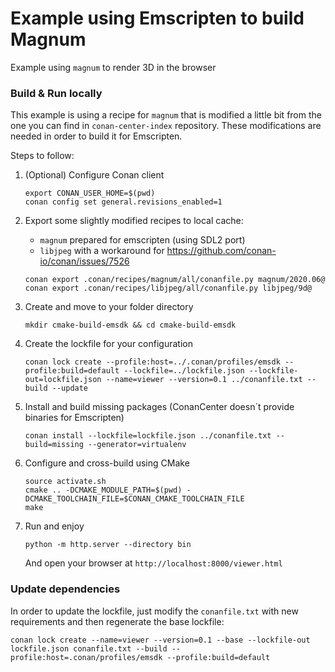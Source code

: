 # Example using Emscripten to build Magnum
Example using `magnum` to render 3D in the browser

### Build & Run locally

This example is using a recipe for `magnum` that is modified a little bit from the
one you can find in `conan-center-index` repository. These modifications are needed
in order to build it for Emscripten.

Steps to follow:

 1. (Optional) Configure Conan client

    ```
    export CONAN_USER_HOME=$(pwd)
    conan config set general.revisions_enabled=1
    ```

 1. Export some slightly modified recipes to local cache:
    * `magnum` prepared for emscripten (using SDL2 port)
    * `libjpeg` with a workaround for https://github.com/conan-io/conan/issues/7526

    ```
    conan export .conan/recipes/magnum/all/conanfile.py magnum/2020.06@
    conan export .conan/recipes/libjpeg/all/conanfile.py libjpeg/9d@
    ```

 1. Create and move to your folder directory

    ```
    mkdir cmake-build-emsdk && cd cmake-build-emsdk
    ```

 1. Create the lockfile for your configuration

    ```
    conan lock create --profile:host=../.conan/profiles/emsdk --profile:build=default --lockfile=../lockfile.json --lockfile-out=lockfile.json --name=viewer --version=0.1 ../conanfile.txt --build --update
    ```
 
 1. Install and build missing packages (ConanCenter doesn´t provide binaries for Emscripten)

    ```
    conan install --lockfile=lockfile.json ../conanfile.txt --build=missing --generator=virtualenv
    ```

 1. Configure and cross-build using CMake

    ```
    source activate.sh
    cmake .. -DCMAKE_MODULE_PATH=$(pwd) -DCMAKE_TOOLCHAIN_FILE=$CONAN_CMAKE_TOOLCHAIN_FILE
    make
    ```

 1. Run and enjoy

    ```
    python -m http.server --directory bin
    ```

    And open your browser at `http://localhost:8000/viewer.html`


### Update dependencies

In order to update the lockfile, just modify the `conanfile.txt` with new requirements
and then regenerate the base lockfile:

```
conan lock create --name=viewer --version=0.1 --base --lockfile-out lockfile.json conanfile.txt --build --profile:host=.conan/profiles/emsdk --profile:build=default
```
